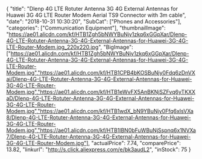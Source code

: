 {
	"title": "Dlenp 4G LTE Rotuter Antenna 3G 4G External Antennas for Huawei 3G 4G LTE Router Modem Aerial TS9 Connector with 3m cable",
	"date": "2018-10-31 10:30:20",
	"SubCat": ["Phones and Accessories"],
	"categories": ["Communication Equipment"],
	"thumbnailImage": "https://ae01.alicdn.com/kf/HTB1Zgh5bNWYBuNjy1zkq6xGGpXar/Dlenp-4G-LTE-Rotuter-Antenna-3G-4G-External-Antennas-for-Huawei-3G-4G-LTE-Router-Modem.jpg_220x220.jpg",
	"BigImage": ["https://ae01.alicdn.com/kf/HTB1Zgh5bNWYBuNjy1zkq6xGGpXar/Dlenp-4G-LTE-Rotuter-Antenna-3G-4G-External-Antennas-for-Huawei-3G-4G-LTE-Router-Modem.jpg","https://ae01.alicdn.com/kf/HTB1CPB4bKOSBuNjy0Fdq6zDnVXai/Dlenp-4G-LTE-Rotuter-Antenna-3G-4G-External-Antennas-for-Huawei-3G-4G-LTE-Router-Modem.jpg","https://ae01.alicdn.com/kf/HTB1eWvFX5AnBKNjSZFvq6yTKXXaD/Dlenp-4G-LTE-Rotuter-Antenna-3G-4G-External-Antennas-for-Huawei-3G-4G-LTE-Router-Modem.jpg","https://ae01.alicdn.com/kf/HTB1wdX_bN9YBuNjy0Ffq6xIsVXa8/Dlenp-4G-LTE-Rotuter-Antenna-3G-4G-External-Antennas-for-Huawei-3G-4G-LTE-Router-Modem.jpg","https://ae01.alicdn.com/kf/HTB1lBN0bFuWBuNjSspnq6x1NVXa7/Dlenp-4G-LTE-Rotuter-Antenna-3G-4G-External-Antennas-for-Huawei-3G-4G-LTE-Router-Modem.jpg"],
	"actualPrice": 7.74,
	"comparePrice": 13.82,
	"linkurl": "http://s.click.aliexpress.com/e/bk3audL2",
	"inStock": 75
}
